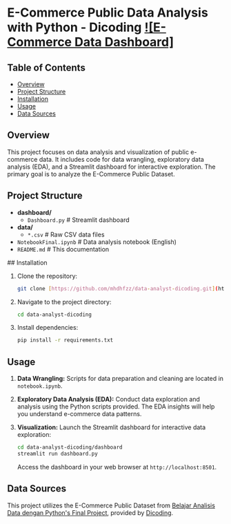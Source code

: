 # E-Commerce Public Data Analysis with Python - Dicoding  [![E-Commerce Data Dashboard]](link-to-your-dashboard-image)

## Table of Contents

*   [Overview](#overview)
*   [Project Structure](#project-structure)
*   [Installation](#installation)
*   [Usage](#usage)
*   [Data Sources](#data-sources)

## Overview <a name="overview"></a>

This project focuses on data analysis and visualization of public e-commerce data.  It includes code for data wrangling, exploratory data analysis (EDA), and a Streamlit dashboard for interactive exploration. The primary goal is to analyze the E-Commerce Public Dataset.

## Project Structure <a name="project-structure"></a>
<ul>
  <li><b>dashboard/</b>
    <ul>
      <li><code>Dashboard.py</code> # Streamlit dashboard</li>
    </ul>
  </li>
  <li><b>data/</b>
    <ul>
      <li><code>*.csv</code> # Raw CSV data files</li>
    </ul>
  </li>
  <li><code>NotebookFinal.ipynb</code> # Data analysis notebook (English)</li>
  <li><code>README.md</code> # This documentation</li>
</ul>
## Installation <a name="installation"></a>

1.  Clone the repository:

    ```bash
    git clone [https://github.com/mhdhfzz/data-analyst-dicoding.git](https://github.com/mhdhfzz/data-analyst-dicoding.git)
    ```

2.  Navigate to the project directory:

    ```bash
    cd data-analyst-dicoding
    ```

3.  Install dependencies:

    ```bash
    pip install -r requirements.txt
    ```

## Usage <a name="usage"></a>

1.  **Data Wrangling:**  Scripts for data preparation and cleaning are located in `notebook.ipynb`.

2.  **Exploratory Data Analysis (EDA):**  Conduct data exploration and analysis using the Python scripts provided.  The EDA insights will help you understand e-commerce data patterns.

3.  **Visualization:**  Launch the Streamlit dashboard for interactive data exploration:

    ```bash
    cd data-analyst-dicoding/dashboard
    streamlit run dashboard.py
    ```

    Access the dashboard in your web browser at `http://localhost:8501`.

## Data Sources <a name="data-sources"></a>

This project utilizes the E-Commerce Public Dataset from [Belajar Analisis Data dengan Python's Final Project](https://drive.google.com/file/d/1MsAjPM7oKtVfJL_wRp1qmCajtSG1mdcK/view), provided by [Dicoding](https://www.dicoding.com/).
